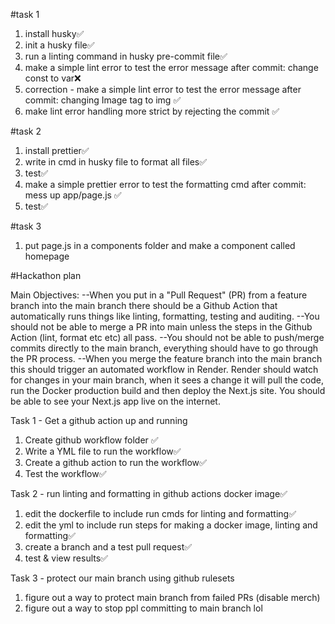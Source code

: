 #task 1

1. install husky✅
2. init a husky file✅
3. run a linting command in husky pre-commit file✅
4. make a simple lint error to test the error message after commit: change const to var❌
5. correction - make a simple lint error to test the error message after commit: changing Image tag to img ✅
6. make lint error handling more strict by rejecting the commit ✅

#task 2

1. install prettier✅
2. write in cmd in husky file to format all files✅
3. test✅
4. make a simple prettier error to test the formatting cmd after commit: mess up app/page.js ✅
5. test✅

#task 3

1. put page.js in a components folder and make a component called homepage

#Hackathon plan

Main Objectives:
--When you put in a "Pull Request" (PR) from a feature branch into the main branch there should be a Github Action that automatically runs things like linting, formatting, testing and auditing.
--You should not be able to merge a PR into main unless the steps in the Github Action (lint, format etc etc) all pass.
--You should not be able to push/merge commits directly to the main branch, everything should have to go through the PR process.
--When you merge the feature branch into the main branch this should trigger an automated workflow in Render. Render should watch for changes in your main branch, when it sees a change it will pull the code, run the Docker production build and then deploy the Next.js site. You should be able to see your Next.js app live on the internet.

Task 1 - Get a github action up and running

1. Create github workflow folder ✅
2. Write a YML file to run the workflow✅
3. Create a github action to run the workflow✅
4. Test the workflow✅

Task 2 - run linting and formatting in github actions docker image✅

1. edit the dockerfile to include run cmds for linting and formatting✅
2. edit the yml to include run steps for making a docker image, linting and formatting✅
3. create a branch and a test pull request✅
4. test & view results✅

Task 3 - protect our main branch using github rulesets

1. figure out a way to protect main branch from failed PRs (disable merch)
2. figure out a way to stop ppl committing to main branch lol
